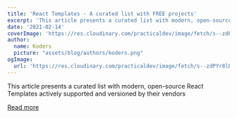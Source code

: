 ```yaml
---
title: 'React Templates - A curated list with FREE projects'
excerpt: 'This article presents a curated list with modern, open-source React Templates actively supported and versioned by their vendors'
date: '2021-02-14'
coverImage: 'https://res.cloudinary.com/practicaldev/image/fetch/s--zdPYr8lD--/c_imagga_scale,f_auto,fl_progressive,h_420,q_auto,w_1000/https://raw.githubusercontent.com/admin-dashboards/react-templates/main/media/react-template-paper-kit.png'
author:
  name: Koders
  picture: "assets/blog/authors/koders.png"
ogImage:
  url: 'https://res.cloudinary.com/practicaldev/image/fetch/s--zdPYr8lD--/c_imagga_scale,f_auto,fl_progressive,h_420,q_auto,w_1000/https://raw.githubusercontent.com/admin-dashboards/react-templates/main/media/react-template-paper-kit.png'
---
```


This article presents a curated list with modern, open-source React Templates actively supported and versioned by their vendors

[Read more](https://dev.to/sm0ke/react-templates-a-curated-list-with-free-projects-4kc)
